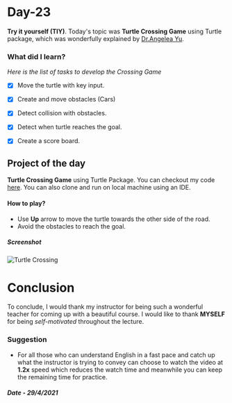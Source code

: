 # Day-23

**Try it yourself (TIY)**.   Today's topic was **Turtle Crossing Game** using Turtle package, which was wonderfully explained by   [Dr.Angelea Yu](https://www.udemy.com/user/4b4368a3-b5c8-4529-aa65-2056ec31f37e/). 

### What did I learn?

*Here is the list of tasks to develop the Crossing Game*

- [x] Move the turtle with key input.
- [x] Create and move obstacles (Cars)
- [x] Detect collision with obstacles.
- [x] Detect when turtle reaches the goal.
- [x] Create a score board.



## Project of the day

**Turtle Crossing Game** using Turtle Package. You can checkout my code [here](TurtleCrossing/main.py). You can also clone and run on local machine using an IDE. 

#### How to play?

- Use **Up** arrow to move the turtle towards the other side of the road. 
- Avoid the obstacles to reach the goal.

##### Screenshot

![Turtle Crossing](images/d23.gif)



# Conclusion

To conclude, I would thank my instructor for being such a wonderful teacher for coming up with a beautiful course. I would like to thank **MYSELF** for being _self-motivated_ throughout the lecture. 

### Suggestion

- For all those who can understand English in a fast pace and catch up what the instructor is trying to convey can choose to watch the video at **1.2x** speed which reduces the watch time and meanwhile you can keep the remaining time for practice.

##### Date - 29/4/2021